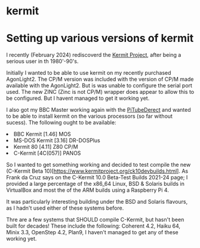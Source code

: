 # kermit
# Setting up various versions of kermit
I recently (February 2024) rediscoverd the [Kermit Project](https://kermitproject.org), after being a serious user in th 1980'-90's.

Initially I wanted to be able to use kermit on my recently purchased AgonLight2. The CP/M version was included with the version of CP/M made available with the AgonLight2. But is was unable to configure the serial port used.
The new ZINC (Zinc is not CP/M) wrapper does appear to allow this to be configured. But I havent managed to get it working yet.

I also got my BBC Master working again with the [PiTubeDerect](https://github.com/mbernardi1961/PiTubeDoc) and wanted to be able to install kermit on the various processors (so far without sucess). The following ought to be available: 
<li>BBC Kermit [1.46] MOS
<li>MS-DOS Kermit [3.16] DR-DOSPlus
<li>Kermit 80 [4.11] Z80 CP/M
<li>C-Kermit [4C(057)] PANOS

So I wanted to get something working and decided to test compile the new (C-Kermit Beta 10)[https://www.kermitproject.org/ck10devbuilds.html].
As Frank da Cruz says on the C-Kermit 10.0 Beta-Test Builds 2021-24 page; I provided a large percentage of the x86_64 Linux, BSD &amp; Solaris builds in VirtualBox and most the of the ARM builds using a Raspberry Pi 4.

It was particularly interesting building under the BSD and Solaris flavours, as I hadn't used either of these systems before.

Thre are a few systems that SHOULD compile C-Kermit, but hasn't been built for decades! These include the following: Coherent 4.2, Haiku 64, Minix 3.3, OpenStep 4.2, Plan9, I haven't managed to get any of these working yet.
